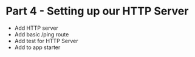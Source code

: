 # Part 4 - Setting up our HTTP Server

- Add HTTP server
- Add basic /ping route
- Add test for HTTP Server
- Add to app starter